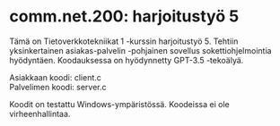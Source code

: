# comm.net.200: harjoitustyö 5
Tämä on Tietoverkkotekniikat 1 -kurssin harjoitustyö 5. Tehtiin yksinkertainen asiakas-palvelin -pohjainen sovellus sokettiohjelmointia hyödyntäen. Koodauksessa on hyödynnetty GPT-3.5 -tekoälyä.

Asiakkaan koodi: client.c  
Palvelimen koodi: server.c

Koodit on testattu Windows-ympäristössä. Koodeissa ei ole virheenhallintaa.
